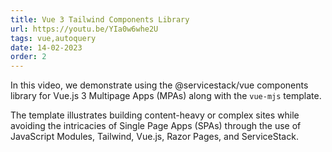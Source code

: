 ```yaml
---
title: Vue 3 Tailwind Components Library
url: https://youtu.be/YIa0w6whe2U
tags: vue,autoquery
date: 14-02-2023
order: 2
---
```


In this video, we demonstrate using the @servicestack/vue components library for Vue.js 3 Multipage Apps (MPAs) along with the `vue-mjs` template. 

The template illustrates building content-heavy or complex sites while avoiding the intricacies of Single Page Apps (SPAs) through the use of JavaScript Modules, Tailwind, Vue.js, Razor Pages, and ServiceStack.